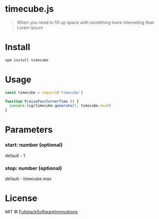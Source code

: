 # timecube.js

> When you need to fill up space with something more interesting than Lorem Ipsum 



# Install

```bash
npm install timecube
```

# Usage

```js
const timecube = require('timecube')

function PraiseFourCornerTime () {
  console.log(timecube.generate(1, timecube.max))
}
```

# Parameters
### start: number (optional) 
default - 1
### stop: number (optional) 
default - timecube.max


# License

MIT © [FullstackSoftwareInnovations](https://github.com/FullstackSoftwareInnovations)